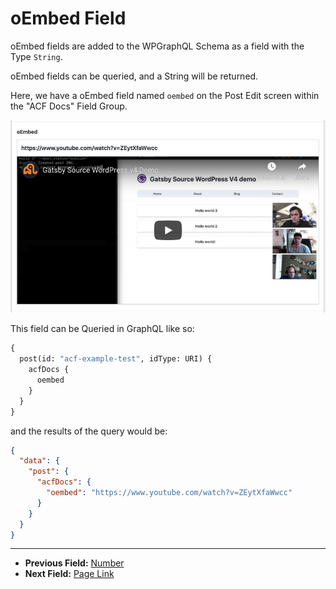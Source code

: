 # oEmbed Field

oEmbed fields are added to the WPGraphQL Schema as a field with the Type `String`.

oEmbed fields can be queried, and a String will be returned.

Here, we have a oEmbed field named `oembed` on the Post Edit screen within the "ACF Docs" Field Group.

![oEmbed field in the Edit Post screen](../img/oEmbed-field-input.png?raw=true)

This field can be Queried in GraphQL like so:

```graphql
{
  post(id: "acf-example-test", idType: URI) {
    acfDocs {
      oembed
    }
  }
}
```

and the results of the query would be:

```json
{
  "data": {
    "post": {
      "acfDocs": {
        "oembed": "https://www.youtube.com/watch?v=ZEytXfaWwcc"
      }
    }
  }
}
```

----

- **Previous Field:** [Number](./number.md)
- **Next Field:** [Page Link](./page-link.md)

